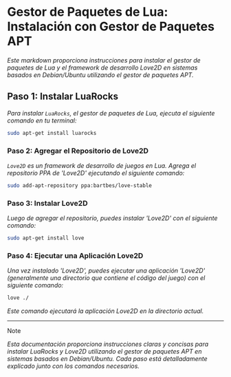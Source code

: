 <!-- Autor: Daniel Benjamin Perez Morales -->
<!-- GitHub: https://github.com/DanielBenjaminPerezMoralesDev13 -->
<!-- Gitlab: https://gitlab.com/DanielBenjaminPerezMoralesDev13 -->
<!-- Correo electrónico: danielperezdev@proton.me -->

# Gestor de Paquetes de Lua: Instalación con Gestor de Paquetes APT

*Este markdown proporciona instrucciones para instalar el gestor de paquetes de Lua y el framework de desarrollo Love2D en sistemas basados en Debian/Ubuntu utilizando el gestor de paquetes APT.*

## Paso 1: Instalar LuaRocks

*Para instalar `LuaRocks`, el gestor de paquetes de Lua, ejecuta el siguiente comando en tu terminal:*

```bash
sudo apt-get install luarocks
```

### Paso 2: Agregar el Repositorio de Love2D

*`Love2D` es un framework de desarrollo de juegos en Lua. Agrega el repositorio PPA de 'Love2D' ejecutando el siguiente comando:*

```bash
sudo add-apt-repository ppa:bartbes/love-stable
```

### Paso 3: Instalar Love2D

*Luego de agregar el repositorio, puedes instalar 'Love2D' con el siguiente comando:*

```bash
sudo apt-get install love
```

### Paso 4: Ejecutar una Aplicación Love2D

*Una vez instalado 'Love2D', puedes ejecutar una aplicación 'Love2D' (generalmente una directorio que contiene el código del juego) con el siguiente comando:*

```bash
love ./
```

*Este comando ejecutará la aplicación Love2D en la directorio actual.*

---

> [!NOTE]
> *Esta documentación proporciona instrucciones claras y concisas para instalar LuaRocks y Love2D utilizando el gestor de paquetes APT en sistemas basados en Debian/Ubuntu. Cada paso está detalladamente explicado junto con los comandos necesarios.*
